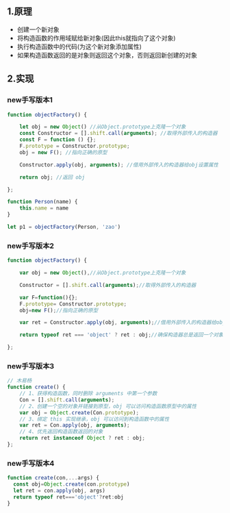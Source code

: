 ## 1.原理

+ 创建一个新对象
+ 将构造函数的作用域赋给新对象(因此this就指向了这个对象)
+ 执行构造函数中的代码(为这个新对象添加属性)
+ 如果构造函数返回的是对象则返回这个对象，否则返回新创建的对象

## 2.实现

### new手写版本1

```javascript
function objectFactory() {

    let obj = new Object() //从Object.prototype上克隆一个对象
    const Constructor = [].shift.call(arguments); //取得外部传入的构造器
    const F = function () {};
    F.prototype = Constructor.prototype;
    obj = new F(); //指向正确的原型

    Constructor.apply(obj, arguments); //借用外部传入的构造器给obj设置属性

    return obj; //返回 obj

};

function Person(name) {
    this.name = name
}

let p1 = objectFactory(Person, 'zao')
```

### new手写版本2

```javascript
function objectFactory() {

    var obj = new Object(),//从Object.prototype上克隆一个对象

    Constructor = [].shift.call(arguments);//取得外部传入的构造器

    var F=function(){};
    F.prototype= Constructor.prototype;
    obj=new F();//指向正确的原型

    var ret = Constructor.apply(obj, arguments);//借用外部传入的构造器给obj设置属性

    return typeof ret === 'object' ? ret : obj;//确保构造器总是返回一个对象

};

```

### new手写版本3

```javascript
// 木易杨
function create() {
	// 1、获得构造函数，同时删除 arguments 中第一个参数
    Con = [].shift.call(arguments);
	// 2、创建一个空的对象并链接到原型，obj 可以访问构造函数原型中的属性
    var obj = Object.create(Con.prototype);
	// 3、绑定 this 实现继承，obj 可以访问到构造函数中的属性
    var ret = Con.apply(obj, arguments);
	// 4、优先返回构造函数返回的对象
	return ret instanceof Object ? ret : obj;
};

```

### new手写版本4

```javascript
function create(con,...args) {
  const obj=Object.create(con.prototype)
  let ret = con.apply(obj, args)
  return typeof ret==='object'?ret:obj
}
```

